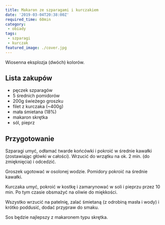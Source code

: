 ```yaml
---
title: Makaron ze szparagami i kurczakiem
date: '2019-03-04T20:38:00Z'
required_time: 60min
category:
 - obiady
tags:
 - szparagi
 - kurczak
featured_image: ./cover.jpg
---
```


Wiosenna eksplozja (dwóch) kolorów.

<!---- splitter ---->

## Lista zakupów

 - pęczek szparagów
 - 5 średnich pomidorów
 - 200g świeżego groszku
 - filet z kurczaka (~400g)
 - mała śmietana (18%)
 - makaron skrętka
 - sól, pieprz

<!---- splitter ---->

## Przygotowanie

Szparagi umyć, odłamać twarde końcówki i pokroić w średnie kawałki (zostawiając główki w całości). Wrzucić do wrzątku na ok. 2 min. (do zmięknięcia) i odcedzić.

Groszek ugotować w osolonej wodzie. Pomidory pokroić na średnie kawałki.

Kurczaka umyć, pokroić w kostkę i zamarynować w soli i pieprzu przez 10 min. Po tym czasie obsmażyć na oliwie do miękkości.

Wszystko wrzucić na patelnię, zalać śmietaną (z odrobiną masła i wody) i krótko poddusić, dodać przypraw do smaku.

Sos będzie najlepszy z makaronem typu skrętka.
